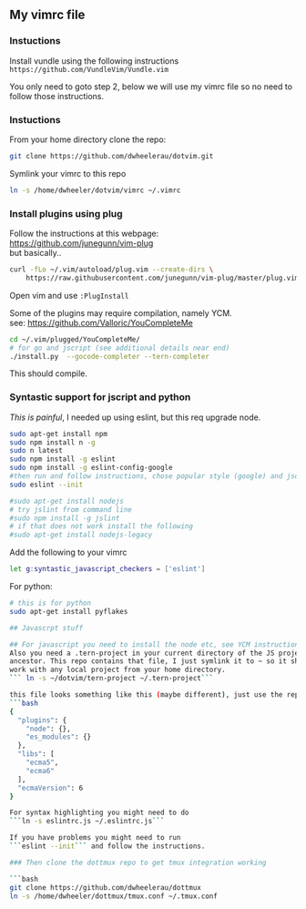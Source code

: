 ## My vimrc file

### Instuctions  
Install vundle using the following instructions ```https://github.com/VundleVim/Vundle.vim```

You only need to goto step 2, below we will use my vimrc file so no need to follow those instructions.  

### Instuctions  
From your home directory clone the repo:  
```bash
git clone https://github.com/dwheelerau/dotvim.git
```  

Symlink your vimrc to this repo  
```bash
ln -s /home/dwheeler/dotvim/vimrc ~/.vimrc
```  
### Install plugins using plug  
Follow the instructions at this webpage:  
https://github.com/junegunn/vim-plug  
but basically..  
```bash
curl -fLo ~/.vim/autoload/plug.vim --create-dirs \
    https://raw.githubusercontent.com/junegunn/vim-plug/master/plug.vim
```

Open vim and use `:PlugInstall`  

Some of the plugins may require compilation, namely YCM.  
see: https://github.com/Valloric/YouCompleteMe  
```bash
cd ~/.vim/plugged/YouCompleteMe/
# for go and jscript (see additional details near end)  
./install.py  --gocode-completer --tern-completer
```
This should compile.

### Syntastic support for jscript and python  
*This is painful*, I needed up using eslint, but this req upgrade node.  
 
```bash
sudo apt-get install npm
sudo npm install n -g
sudo n latest
sudo npm install -g eslint
sudo npm install -g eslint-config-google
#then run and follow instructions, chose popular style (google) and json formt)
sudo eslint --init

#sudo apt-get install nodejs
# try jslint from command line
#sudo npm install -g jslint
# if that does not work install the following
#sudo apt-get install nodejs-legacy
```
Add the following to your vimrc
```bash
let g:syntastic_javascript_checkers = ['eslint']
```

For python:
```bash
# this is for python
sudo apt-get install pyflakes

## Javascrpt stuff  

## For javascript you need to install the node etc, see YCM instructions  
Also you need a .tern-project in your current directory of the JS project or an
ancestor. This repo contains that file, I just symlink it to ~ so it should be
work with any local project from your home directory.  
``` ln -s ~/dotvim/tern-project ~/.tern-project```

this file looks something like this (maybe different), just use the repo
```bash
{
  "plugins": {
    "node": {},
    "es_modules": {}
  },
  "libs": [
    "ecma5",
    "ecma6"
  ],
  "ecmaVersion": 6
}

For syntax highlighting you might need to do  
```ln -s eslintrc.js ~/.eslintrc.js```

If you have problems you might need to run
```eslint --init``` and follow the instructions. 

### Then clone the dottmux repo to get tmux integration working  

```bash
git clone https://github.com/dwheelerau/dottmux
ln -s /home/dwheeler/dottmux/tmux.conf ~/.tmux.conf
```
